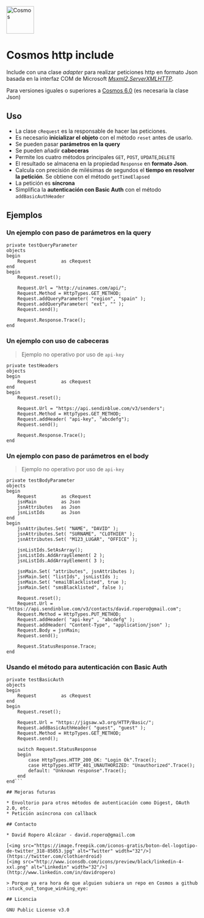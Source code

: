 [<img src="http://www.base100.com/images/productos/cosmos.png" alt="Cosmos" width="72"/>](http://www.base100.com/es/productos/cosmos01.html)

# Cosmos http include
Include con una clase *adapter* para realizar peticiones http en formato Json basada en la interfaz COM de Microsoft [*Msxml2.ServerXMLHTTP*](https://es.wikipedia.org/wiki/XMLHttpRequest).

Para versiones iguales o superiores a [Cosmos 6.0](http://www.base100.com/es/productos/cosmos01.html) (es necesaria la clase Json)

## Uso

* La clase ``cRequest`` es la responsable de hacer las peticiones.
* Es necesario **inicializar el objeto** con el método ``reset`` antes de usarlo.
* Se pueden pasar **parámetros en la query**
* Se pueden añadir **cabeceras**
* Permite los cuatro métodos principales ``GET``, ``POST``, ``UPDATE``,``DELETE``
* El resultado se almacena en la propiedad ``Response`` en **formato Json**.
* Calcula con precisión de milésimas de segundos el **tiempo en resolver la petición**. Se obtiene con el método ```getTimeElapsed```
* La petición es **síncrona**
* Simplifica la **autenticación con Basic Auth** con el método ``addBasicAuthHeader``

## Ejemplos

### Un ejemplo con paso de parámetros en la query

```
private testQueryParameter
objects
begin
    Request         as cRequest
end
begin
    Request.reset();
    
    Request.Url = "http://uinames.com/api/";
    Request.Method = HttpTypes.GET_METHOD;
    Request.addQueryParameter( "region", "spain" );
    Request.addQueryParameter( "ext", "" );
    Request.send();

    Request.Response.Trace();
end
```

### Un ejemplo con uso de cabeceras
> Ejemplo no operativo por uso de `api-key`
```
private testHeaders
objects
begin
    Request         as cRequest    
end
begin
    Request.reset();

    Request.Url = "https://api.sendinblue.com/v3/senders";
    Request.Method = HttpTypes.GET_METHOD;
    Request.addHeader( "api-key", "abcdefg");
    Request.send();

    Request.Response.Trace();
end
```

### Un ejemplo con paso de parámetros en el body
> Ejemplo no operativo por uso de `api-key`
```
private testBodyParameter
objects
begin
    Request         as cRequest
    jsnMain         as Json
    jsnAttributes   as Json
    jsnListIds      as Json
end
begin
    jsnAttributes.Set( "NAME", "DAVID" );
    jsnAttributes.Set( "SURNAME", "CLOTHIER" );
    jsnAttributes.Set( "M123_LUGAR", "OFFICE" );
    
    jsnListIds.SetAsArray();
    jsnListIds.AddArrayElement( 2 );
    jsnListIds.AddArrayElement( 3 );
    
    jsnMain.Set( "attributes", jsnAttributes );
    jsnMain.Set( "listIds", jsnListIds );
    jsnMain.Set( "emailBlacklisted", true );
    jsnMain.Set( "smsBlacklisted", false );
    
    Request.reset();
    Request.Url = "https://api.sendinblue.com/v3/contacts/david.ropero@gmail.com";
    Request.Method = HttpTypes.PUT_METHOD;
    Request.addHeader( "api-key" , "abcdefg" );
    Request.addHeader( "Content-Type", "application/json" );
    Request.Body = jsnMain;
    Request.send();
    
    Request.StatusResponse.Trace;
end
```

### Usando el método para autenticación con Basic Auth
```
private testBasicAuth
objects
begin
    Request         as cRequest
end
begin
    Request.reset();
    
    Request.Url = "https://jigsaw.w3.org/HTTP/Basic/";
    Request.addBasicAuthHeader( "guest", "guest" );
    Request.Method = HttpTypes.GET_METHOD;
    Request.send();

    switch Request.StatusResponse
    begin
        case HttpTypes.HTTP_200_OK: "Login Ok".Trace();
        case HttpTypes.HTTP_401_UNAUTHORIZED: "Unauthorized".Trace();
        default: "Unknown response".Trace();
    end
end```

## Mejoras futuras

* Envoltorio para otros métodos de autenticación como Digest, OAuth 2.0, etc.
* Petición asíncrona con callback

## Contacto

* David Ropero Alcázar - david.ropero@gmail.com

[<img src="https://image.freepik.com/iconos-gratis/boton-del-logotipo-de-twitter_318-85053.jpg" alt="Twitter" width="32"/>](https://twitter.com/clothierdroid)
[<img src="http://www.iconsdb.com/icons/preview/black/linkedin-4-xxl.png" alt="Linkedin" width="32"/>](http://www.linkedin.com/in/davidropero)

> Porque ya era hora de que alguien subiera un repo en Cosmos a github :stuck_out_tongue_winking_eye:

## Licencia

GNU Public License v3.0

